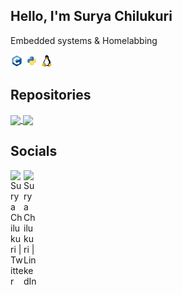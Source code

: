 
## Hello, I'm Surya Chilukuri

Embedded systems & Homelabbing


<code><img height="20" alt="C" src="https://raw.githubusercontent.com/github/explore/main/topics/c/c.png"></code>
<code><img height="20" alt="Python" src="https://raw.githubusercontent.com/github/explore/main/topics/python/python.png"></code>
<code><img height="20" alt="Linux" src="https://raw.githubusercontent.com/github/explore/main/topics/linux/linux.png"></code>



## Repositories

<a href="https://github.com/suryachilukuri/JTAGprobe">
  <img align="center" src="https://github-readme-stats.vercel.app/api/pin/?username=lonehog&repo=JTAGprobe&theme=transparent" />
</a>
<a href="https://github.com/suryachilukuri/Fiber-optic-SFP-to-USB-Adapter">
  <img align="center" src="https://github-readme-stats.vercel.app/api/pin/?username=lonehog&repo=SFP-USB&theme=transparent" />
</a>

## Socials
<a href="https://twitter.com/suryachilukuri">
  <img align="left" alt="Surya Chilukuri | Twitter" width="21px" src="https://raw.githubusercontent.com/danielcranney/readme-generator/main/public/icons/socials/twitter.svg" />
</a>
<a href="https://linkedin.com/in/suryachilukuri">
  <img align="left" alt="Surya Chilukuri | LinkedIn" width="21px" src="https://raw.githubusercontent.com/danielcranney/readme-generator/main/public/icons/socials/linkedin.svg" />
</a>

